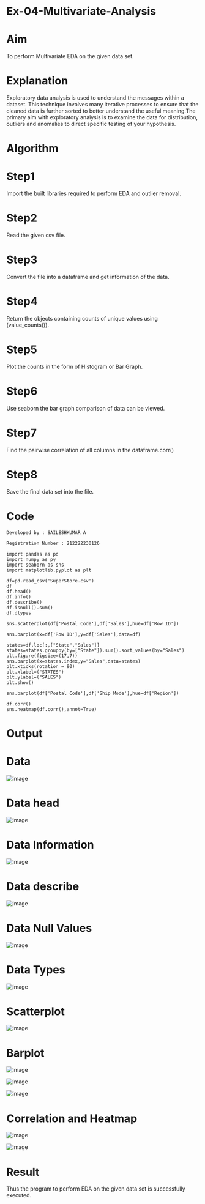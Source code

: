 # Ex-04-Multivariate-Analysis
# Aim
To perform Multivariate EDA on the given data set.

# Explanation
Exploratory data analysis is used to understand the messages within a dataset. This technique involves many iterative processes to ensure that the cleaned data is further sorted to better understand the useful meaning.The primary aim with exploratory analysis is to examine the data for distribution, outliers and anomalies to direct specific testing of your hypothesis.

# Algorithm
# Step1
Import the built libraries required to perform EDA and outlier removal.

# Step2
Read the given csv file.

# Step3
Convert the file into a dataframe and get information of the data.

# Step4
Return the objects containing counts of unique values using (value_counts()).

# Step5
Plot the counts in the form of Histogram or Bar Graph.

# Step6
Use seaborn the bar graph comparison of data can be viewed.

# Step7
Find the pairwise correlation of all columns in the dataframe.corr()

# Step8
Save the final data set into the file.

# Code
```
Developed by : SAILESHKUMAR A

Registration Number : 212222230126

import pandas as pd
import numpy as py
import seaborn as sns
import matplotlib.pyplot as plt

df=pd.read_csv('SuperStore.csv')
df
df.head()
df.info()
df.describe()
df.isnull().sum()
df.dtypes

sns.scatterplot(df['Postal Code'],df['Sales'],hue=df['Row ID'])

sns.barplot(x=df['Row ID'],y=df['Sales'],data=df)

states=df.loc[:,["State","Sales"]]
states=states.groupby(by=["State"]).sum().sort_values(by="Sales")
plt.figure(figsize=(17,7))
sns.barplot(x=states.index,y="Sales",data=states)
plt.xticks(rotation = 90)
plt.xlabel=("STATES")
plt.ylabel=("SALES")
plt.show()

sns.barplot(df['Postal Code'],df['Ship Mode'],hue=df['Region'])

df.corr()
sns.heatmap(df.corr(),annot=True)
```
# Output
# Data
![image](https://user-images.githubusercontent.com/113497410/231059203-b38b5e87-c926-4d0a-99c3-b53b08a00887.png)
# Data head
![image](https://user-images.githubusercontent.com/113497410/231059278-6002be2a-cef6-4865-879f-a78a350bdc85.png)
# Data Information
![image](https://user-images.githubusercontent.com/113497410/231059376-195cb6e6-c50f-4f24-837d-31b720979f46.png)
# Data describe
![image](https://user-images.githubusercontent.com/113497410/231059467-5fa0697f-3cd6-4fba-a3fd-8663abc8812e.png)
# Data Null Values
![image](https://user-images.githubusercontent.com/113497410/231059543-017074ce-9ae3-4fd9-9673-01f02635a45a.png)
# Data Types
![image](https://user-images.githubusercontent.com/113497410/231059646-2a0faf92-4cea-4192-8081-fe6fb7e1555a.png)
# Scatterplot
![image](https://user-images.githubusercontent.com/113497410/231059715-52482bae-9402-4fda-a0af-efc3f4d8746c.png)
# Barplot
![image](https://user-images.githubusercontent.com/113497410/231059815-90908243-e873-48d3-b5a0-eb083dfa4a63.png)

![image](https://user-images.githubusercontent.com/113497410/231059862-5b7d260e-258d-4e79-b853-9a11c835f533.png)

![image](https://user-images.githubusercontent.com/113497410/231059922-62414fef-a633-4042-bc15-c3dbfa0eb7de.png)
# Correlation and Heatmap
![image](https://user-images.githubusercontent.com/113497410/231060019-0642f42b-15bc-41e5-b13b-1db398f83823.png)

![image](https://user-images.githubusercontent.com/113497410/231060048-a88aaee5-4e72-40aa-9381-755b6631cca1.png)
# Result
Thus the program to perform EDA on the given data set is successfully executed.


